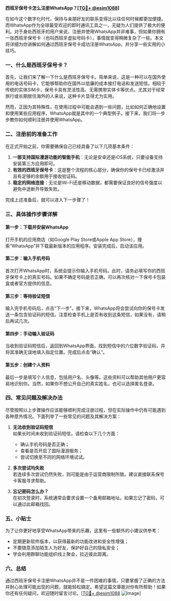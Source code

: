 **西班牙保号卡怎么注册WhatsApp？[[TG💪+ @esim1088](https://t.me/s/esim1088)]**

在如今这个数字化时代，保持与亲朋好友的联系变得比以往任何时候都更加便捷。而WhatsApp作为全球最受欢迎的即时通讯工具之一，无疑为人们提供了极大的便利。对于身处西班牙的用户来说，注册并使用WhatsApp并非难事，但如果你拥有一张西班牙保号卡（也叫西班牙虚拟号码卡），事情就变得稍微复杂了一些。本文将详细为你讲解如何通过西班牙保号卡成功注册WhatsApp，并分享一些实用的小技巧。

### 一、什么是西班牙保号卡？

首先，让我们来了解一下什么是西班牙保号卡。简单来说，这是一种可以在国外使用的电话号码卡，它能够帮助你在国外以低廉的成本接打电话和发送短信。相较于传统的实体SIM卡，保号卡具有灵活性高、无需携带实体卡等优点。尤其对于经常旅行或长期居住海外的人来说，这种卡片显得尤为实用。

然而，正因为其特殊性，在使用过程中可能会遇到一些问题，比如如何正确地设置和使用某些应用程序，WhatsApp就是其中的一个典型例子。接下来，我们将一步步教你如何顺利注册并使用WhatsApp。

### 二、注册前的准备工作

在正式开始之前，你需要确保自己已经具备了以下几项基本条件：

1. **一部支持国际漫游功能的智能手机**：无论是安卓还是iOS系统，只要设备支持安装第三方应用即可。
2. **有效的西班牙保号卡**：这是整个流程的核心部分，确保你的保号卡已经激活并且有足够的余额用于接收验证码。
3. **稳定的网络连接**：无论是Wi-Fi还是移动数据，都需要保证良好的信号强度以避免中途断开导致失败。

完成上述准备后，就可以进入下一步骤了！

### 三、具体操作步骤详解

#### 第一步：下载并安装WhatsApp

打开手机的应用商店（如Google Play Store或Apple App Store），搜索“WhatsApp”并下载最新版本的应用程序。安装完成后，启动该应用。

#### 第二步：输入手机号码

首次打开WhatsApp时，系统会提示你输入手机号码。此时，请务必填写你的西班牙保号卡上的真实号码。如果不确定号码是否正确，可以再次核对一下保号卡包装盒或者官方提供的信息。

#### 第三步：等待验证短信

输入完手机号码后，点击“下一步”。接下来，WhatsApp将会尝试向你的保号卡发送一条包含验证码的短信。注意检查手机上是否有收到这条短信，如果没有，请稍后再试几次。

#### 第四步：手动输入验证码

当收到验证码短信后，返回到WhatsApp界面，找到短信中的六位数字验证码，并将其准确无误地填入指定位置。完成后点击“确认”。

#### 第五步：创建个人资料

最后一步是填写个人信息，包括用户名、头像等。这些资料可以帮助其他用户更容易地识别你。当然，如果你不想公开自己的真实姓名，也可以选择匿名登录。

### 四、常见问题及解决办法

尽管按照以上步骤操作应该能够顺利完成注册过程，但在实际操作中仍有可能遇到各种意外情况。下面列举了一些常见的问题及其解决方案：

1. **无法收到验证码短信**  
   如果长时间未收到验证码短信，请检查以下几个方面：
   - 确认手机号码是否正确；
   - 查看是否开启了国际漫游服务；
   - 尝试切换至不同的网络环境试试。

2. **多次尝试均失败**  
   若连续多次尝试仍然失败，则可能是由于运营商限制所致。建议直接联系保号卡客服寻求帮助。

3. **忘记密码怎么办？**  
   在初次登录时，系统通常会要求设置一个备用邮箱地址。如果忘记了密码，可以通过此邮箱找回。

### 五、小贴士

为了让你更好地享受WhatsApp带来的乐趣，这里有一些额外的小建议供参考：

- 定期更新软件版本，以获得最新的功能改进和安全性增强；
- 不要随意添加陌生人为好友，保护好自己的隐私安全；
- 学会利用群聊功能组织线上聚会，拉近彼此距离。

### 六、总结

通过西班牙保号卡注册WhatsApp并不是一件困难的事情，只要掌握了正确的方法并耐心处理可能出现的问题，就能轻松搞定。希望这篇文章能对你有所帮助！如果你还有任何疑问，欢迎随时留言讨论。[[TG💪+ @esim1088](https://t.me/s/esim1088) ![Image](https://i.postimg.cc/4NQfJmqS/Snipaste-2025-05-13-00-14-12.png)]